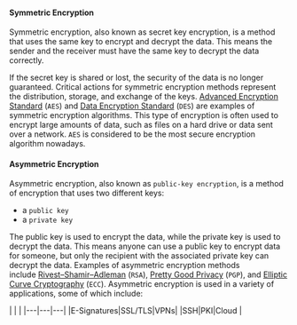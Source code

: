 #### Symmetric Encryption

Symmetric encryption, also known as secret key encryption, is a method that uses the same key to encrypt and decrypt the data. This means the sender and the receiver must have the same key to decrypt the data correctly.

If the secret key is shared or lost, the security of the data is no longer guaranteed. Critical actions for symmetric encryption methods represent the distribution, storage, and exchange of the keys. [Advanced Encryption Standard](https://en.wikipedia.org/wiki/Advanced_Encryption_Standard) (`AES`) and [Data Encryption Standard](https://en.wikipedia.org/wiki/Data_Encryption_Standard) (`DES`) are examples of symmetric encryption algorithms. This type of encryption is often used to encrypt large amounts of data, such as files on a hard drive or data sent over a network. `AES` is considered to be the most secure encryption algorithm nowadays.

#### Asymmetric Encryption

Asymmetric encryption, also known as `public-key encryption`, is a method of encryption that uses two different keys:

- a `public key`
- a `private key`

The public key is used to encrypt the data, while the private key is used to decrypt the data. This means anyone can use a public key to encrypt data for someone, but only the recipient with the associated private key can decrypt the data. Examples of asymmetric encryption methods include [Rivest–Shamir–Adleman](https://en.wikipedia.org/wiki/RSA_(cryptosystem)) (`RSA`), [Pretty Good Privacy](https://en.wikipedia.org/wiki/Pretty_Good_Privacy) (`PGP`), and [Elliptic Curve Cryptography](https://en.wikipedia.org/wiki/Elliptic-curve_cryptography) (`ECC`). Asymmetric encryption is used in a variety of applications, some of which include:

| | | 
|---|---|---|
|E-Signatures|SSL/TLS|VPNs|
|SSH|PKI|Cloud |
